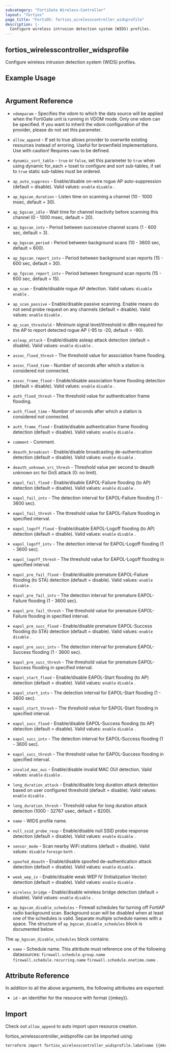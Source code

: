 ```yaml
---
subcategory: "FortiGate Wireless-Controller"
layout: "fortios"
page_title: "FortiOS: fortios_wirelesscontroller_widsprofile"
description: |-
  Configure wireless intrusion detection system (WIDS) profiles.
---
```


## fortios_wirelesscontroller_widsprofile
Configure wireless intrusion detection system (WIDS) profiles.

## Example Usage

```hcl

```

## Argument Reference
* `vdomparam` - Specifies the vdom to which the data source will be applied when the FortiGate unit is running in VDOM mode. Only one vdom can be specified. If you want to inherit the vdom configuration of the provider, please do not set this parameter.
* `allow_append` - If set to true allows provider to overwrite existing resources instead of erroring. Useful for brownfield implementations. Use with caution! Requires `name` to be defined.
* `dynamic_sort_table` - `true` or `false`, set this parameter to `true` when using dynamic for_each + toset to configure and sort sub-tables, if set to `true` static sub-tables must be ordered.

* `ap_auto_suppress` - Enable/disable on-wire rogue AP auto-suppression (default = disable). Valid values: `enable` `disable` .
* `ap_bgscan_duration` - Listen time on scanning a channel (10 - 1000 msec, default = 30).
* `ap_bgscan_idle` - Wait time for channel inactivity before scanning this channel (0 - 1000 msec, default = 20).
* `ap_bgscan_intv` - Period between successive channel scans (1 - 600 sec, default = 3).
* `ap_bgscan_period` - Period between background scans (10 - 3600 sec, default = 600).
* `ap_bgscan_report_intv` - Period between background scan reports (15 - 600 sec, default = 30).
* `ap_fgscan_report_intv` - Period between foreground scan reports (15 - 600 sec, default = 15).
* `ap_scan` - Enable/disable rogue AP detection. Valid values: `disable` `enable` .
* `ap_scan_passive` - Enable/disable passive scanning. Enable means do not send probe request on any channels (default = disable). Valid values: `enable` `disable` .
* `ap_scan_threshold` - Minimum signal level/threshold in dBm required for the AP to report detected rogue AP (-95 to -20, default = -90).
* `asleap_attack` - Enable/disable asleap attack detection (default = disable). Valid values: `enable` `disable` .
* `assoc_flood_thresh` - The threshold value for association frame flooding.
* `assoc_flood_time` - Number of seconds after which a station is considered not connected.
* `assoc_frame_flood` - Enable/disable association frame flooding detection (default = disable). Valid values: `enable` `disable` .
* `auth_flood_thresh` - The threshold value for authentication frame flooding.
* `auth_flood_time` - Number of seconds after which a station is considered not connected.
* `auth_frame_flood` - Enable/disable authentication frame flooding detection (default = disable). Valid values: `enable` `disable` .
* `comment` - Comment.
* `deauth_broadcast` - Enable/disable broadcasting de-authentication detection (default = disable). Valid values: `enable` `disable` .
* `deauth_unknown_src_thresh` - Threshold value per second to deauth unknown src for DoS attack (0: no limit).
* `eapol_fail_flood` - Enable/disable EAPOL-Failure flooding (to AP) detection (default = disable). Valid values: `enable` `disable` .
* `eapol_fail_intv` - The detection interval for EAPOL-Failure flooding (1 - 3600 sec).
* `eapol_fail_thresh` - The threshold value for EAPOL-Failure flooding in specified interval.
* `eapol_logoff_flood` - Enable/disable EAPOL-Logoff flooding (to AP) detection (default = disable). Valid values: `enable` `disable` .
* `eapol_logoff_intv` - The detection interval for EAPOL-Logoff flooding (1 - 3600 sec).
* `eapol_logoff_thresh` - The threshold value for EAPOL-Logoff flooding in specified interval.
* `eapol_pre_fail_flood` - Enable/disable premature EAPOL-Failure flooding (to STA) detection (default = disable). Valid values: `enable` `disable` .
* `eapol_pre_fail_intv` - The detection interval for premature EAPOL-Failure flooding (1 - 3600 sec).
* `eapol_pre_fail_thresh` - The threshold value for premature EAPOL-Failure flooding in specified interval.
* `eapol_pre_succ_flood` - Enable/disable premature EAPOL-Success flooding (to STA) detection (default = disable). Valid values: `enable` `disable` .
* `eapol_pre_succ_intv` - The detection interval for premature EAPOL-Success flooding (1 - 3600 sec).
* `eapol_pre_succ_thresh` - The threshold value for premature EAPOL-Success flooding in specified interval.
* `eapol_start_flood` - Enable/disable EAPOL-Start flooding (to AP) detection (default = disable). Valid values: `enable` `disable` .
* `eapol_start_intv` - The detection interval for EAPOL-Start flooding (1 - 3600 sec).
* `eapol_start_thresh` - The threshold value for EAPOL-Start flooding in specified interval.
* `eapol_succ_flood` - Enable/disable EAPOL-Success flooding (to AP) detection (default = disable). Valid values: `enable` `disable` .
* `eapol_succ_intv` - The detection interval for EAPOL-Success flooding (1 - 3600 sec).
* `eapol_succ_thresh` - The threshold value for EAPOL-Success flooding in specified interval.
* `invalid_mac_oui` - Enable/disable invalid MAC OUI detection. Valid values: `enable` `disable` .
* `long_duration_attack` - Enable/disable long duration attack detection based on user configured threshold (default = disable). Valid values: `enable` `disable` .
* `long_duration_thresh` - Threshold value for long duration attack detection (1000 - 32767 usec, default = 8200).
* `name` - WIDS profile name.
* `null_ssid_probe_resp` - Enable/disable null SSID probe response detection (default = disable). Valid values: `enable` `disable` .
* `sensor_mode` - Scan nearby WiFi stations (default = disable). Valid values: `disable` `foreign` `both` .
* `spoofed_deauth` - Enable/disable spoofed de-authentication attack detection (default = disable). Valid values: `enable` `disable` .
* `weak_wep_iv` - Enable/disable weak WEP IV (Initialization Vector) detection (default = disable). Valid values: `enable` `disable` .
* `wireless_bridge` - Enable/disable wireless bridge detection (default = disable). Valid values: `enable` `disable` .
* `ap_bgscan_disable_schedules` - Firewall schedules for turning off FortiAP radio background scan. Background scan will be disabled when at least one of the schedules is valid. Separate multiple schedule names with a space. The structure of `ap_bgscan_disable_schedules` block is documented below.

The `ap_bgscan_disable_schedules` block contains:

* `name` - Schedule name. This attribute must reference one of the following datasources: `firewall.schedule.group.name` `firewall.schedule.recurring.name` `firewall.schedule.onetime.name` .

## Attribute Reference

In addition to all the above arguments, the following attributes are exported:
* `id` - an identifier for the resource with format {{mkey}}.

## Import

Check out `allow_append` to auto import upon resource creation.

fortios_wirelesscontroller_widsprofile can be imported using:
```sh
terraform import fortios_wirelesscontroller_widsprofile.labelname {{mkey}}
```
